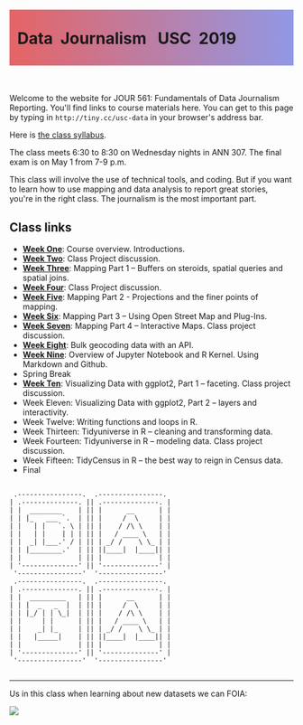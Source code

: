 <div class="header">
<h1 class="ml7">
  <span class="text-wrapper">
    <span class="letters"><p id ="usc p">Data&nbsp;&nbsp;Journalism&nbsp;&nbsp;&nbsp;USC&nbsp;&nbsp;2019</p></span>
  </span>
</h1>
</div>

<script src="https://cdnjs.cloudflare.com/ajax/libs/animejs/2.0.2/anime.min.js"></script>

<script src="https://ajax.googleapis.com/ajax/libs/jquery/3.3.1/jquery.min.js"></script>

<style>
.header{
      background-image: linear-gradient(to right, #e66465, #9198e5);
}

.ml7 {
  position: relative;
  font-weight: 1200;


}
.ml7 .text-wrapper {
  position: relative;
  display: inline-block;
  padding-top: 0.2em;
  padding-right: 0.05em;
  padding-bottom: 0.1em;
  overflow: hidden;
  padding-left: 14px;
  
}
.ml7 .letter {
  transform-origin: 0 100%;
  display: inline-block;
  line-height: 1.3em;
  font-size: 3.6em;
  color: #FFFFFF
}

#countdown {
  line-height: 1.3em;
  font-size: 3.9em;
  background: -webkit-linear-gradient(#e66465, #9198e5);
  -webkit-background-clip: text;
  -webkit-text-fill-color: transparent;
  font-weight: bold;

}

</style>


<script>
// Wrap every letter in a span
$('.ml7 .letters').each(function(){
  $(this).html($(this).text().replace(/([^\x00-\x80]|\w)/g, "<span class='letter'>$&</span>"));
});

anime.timeline({loop: true})
  .add({
    targets: '.ml7 .letter',
    translateY: ["1.1em", 0],
    translateX: ["0.55em", 0],
    translateZ: 0,
    rotateZ: [180, 0],
    duration: 1050,
    easing: "easeOutExpo",
    delay: function(el, i) {
      return 50 * i;
    }
  }).add({
    targets: '.ml7',
    opacity: 0,
    duration: 1000,
    easing: "easeOutExpo",
    delay: 1000
  });
</script>

<script>
var end = new Date('04/07/2019 5:00 PM');

    var _second = 1000;
    var _minute = _second * 60;
    var _hour = _minute * 60;
    var _day = _hour * 24;
    var timer;

    function showRemaining() {
        var now = new Date();
        var distance = end - now;
        if (distance < 0) {

            clearInterval(timer);
            document.getElementById('countdown').innerHTML = 'EXPIRED!';

            return;
        }
        var days = Math.floor(distance / _day);
        var hours = Math.floor((distance % _day) / _hour);
        var minutes = Math.floor((distance % _hour) / _minute);
        var seconds = Math.floor((distance % _minute) / _second);

        document.getElementById('countdown').innerHTML = days + ' days ';
        document.getElementById('countdown').innerHTML += hours + ' hours ';
        document.getElementById('countdown').innerHTML += minutes + ' mins until Final Project drafts are due';

    }

    timer = setInterval(showRemaining, 1000);
</script>
<div id="countdown"> 
</div>

<br>

Welcome to the website for JOUR 561: Fundamentals of Data                   Journalism Reporting. You'll find links to course materials here. You can get to this page by typing in `http://tiny.cc/usc-data` in your browser's address bar.

Here is [the class syllabus](docs/syllabus.pdf).

The class meets 6:30 to 8:30 on Wednesday nights in ANN 307. The final exam is on May 1 from 7-9 p.m.

This class will involve the use of technical tools, and coding. But if you want to learn how to use mapping and data analysis to report great stories, you're in the right class. The journalism is the most important part. 

## Class links

* **[Week One](week1/)**: Course overview. Introductions.
* **[Week Two](week2/)**: Class Project discussion.
* **[Week Three](week3/)**: Mapping Part 1 – Buffers on steroids, spatial queries and spatial joins.
* **[Week Four](week4/)**: Class Project discussion.
* **[Week Five](week5/)**: Mapping Part 2 - Projections and the finer points of mapping.
* **[Week Six](week6/)**: Mapping Part 3 – Using Open Street Map and Plug-Ins.
* **[Week Seven](week7/)**: Mapping Part 4 – Interactive Maps. Class project discussion.
* **[Week Eight](week8/)**: Bulk geocoding data with an API.
* **[Week Nine](week9/)**: Overview of Jupyter Notebook and R Kernel. Using Markdown and Github.
* Spring Break
* **[Week Ten](week10/)**: Visualizing Data with ggplot2, Part 1 – faceting. Class project discussion.
* Week Eleven: Visualizing Data with ggplot2, Part 2 – layers and interactivity.
* Week Twelve: Writing functions and loops in R.
* Week Thirteen: Tidyuniverse in R – cleaning and transforming data.
* Week Fourteen: Tidyuniverse in R – modeling data. Class project discussion.
* Week Fifteen: TidyCensus in R – the best way to reign in Census data.
* Final



```

 .----------------.  .----------------. 
| .--------------. || .--------------. |
| |  ________    | || |      __      | |
| | |_   ___ `.  | || |     /  \     | |
| |   | |   `. \ | || |    / /\ \    | |
| |   | |    | | | || |   / ____ \   | |
| |  _| |___.' / | || | _/ /    \ \_ | |
| | |________.'  | || ||____|  |____|| |
| |              | || |              | |
| '--------------' || '--------------' |
 '----------------'  '----------------' 
 .----------------.  .----------------. 
| .--------------. || .--------------. |
| |  _________   | || |      __      | |
| | |  _   _  |  | || |     /  \     | |
| | |_/ | | \_|  | || |    / /\ \    | |
| |     | |      | || |   / ____ \   | |
| |    _| |_     | || | _/ /    \ \_ | |
| |   |_____|    | || ||____|  |____|| |
| |              | || |              | |
| '--------------' || '--------------' |
 '----------------'  '----------------' 


```

---

Us in this class when learning about new datasets we can FOIA:

![](https://media.giphy.com/media/5GoVLqeAOo6PK/giphy.gif)